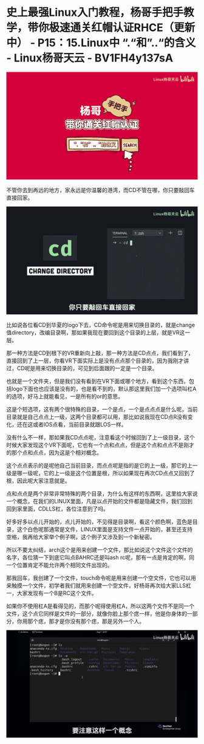 # 史上最强Linux入门教程，杨哥手把手教学，带你极速通关红帽认证RHCE（更新中） - P15：15.Linux中 “.“和”..“的含义 - Linux杨哥天云 - BV1FH4y137sA

![](img/684f5dde0774115fb790d29646e70c1f_0.png)

不管你去到再远的地方，家永远是你温馨的港湾，而CD不管在哪，你只要敲回车直接回家。

![](img/684f5dde0774115fb790d29646e70c1f_2.png)

比如说各位看CD到华夏的logo下去，CD命令呢是用来切换目录的，就是change值directory，改编目录啊，那如果我现在要回到这个目录的上层，就是VR这一层。

那一种方法是CD到根下的VR重新向上敲，那一种方法是CD点点，我们看到了，直接回到了上一层，你看VR下面实际上是没有点点那个目录的，因为我刚才讲过，CD呢是用来切换目录的，可见到后面跟的一定是一个目录。

也就是一个文件夹，但是我们没有看到在VR下面或哪个地方，看到这个东西，包括logo下面也也应该是没有的，也是看不到的，默认那这里我们加一个选项叫杠A的选项，好马上就能看见，一是所有的or的意思。

这是个短选项，这有两个很特殊的目录，一个是点，一个是点点点是什么呢，当前目录就是自己点点上一级，这两个目录都可以用，那比如说我现在CD点R没有变化，还在这或者IOS点看，当前目录就跟LOS一样。

没有什么不一样，那如果我CD点点呢，注意看这个时候回到了上一级目录，这个时候大家发现这个VR下面呢，它也有一个点和点点，但是这个点和点点不是刚才的那个点和点点，因为这是个相对概念。

这个点点表示的是呢他自己当前目录，而点点呢是指的是它的上一级，那它的上一级是哪一级呢，它的上一级是这个位置是根，所以如果现在再次CD点点又回到了根，因此呢大家注意就是。

点和点点是两个非常非常特殊的两个目录，为什么有这样的东西啊，这里给大家说一个概念，在我们的LINUX里面，凡是以点开始的文件都是隐藏文件，我们回到回到家里面，CDLLS杠，各位注意到了吗。

好多好多以点儿开始的，点儿开始的，不见得是目录啊，看这个颜色啊，蓝色是目录，这个白色呢那通常是文件，LINUX里面是支持文件一点开始的，甚至还支持空格，我再给大家举个例子啊，这个例子又涉及到一个新秘密。

所以不要太纠结，arch这个是用来创建一个文件，那比如说这个文件这个文件的名字，各位猜一下到底它叫点BAHRC还是叫ash rc呢，那有一点是肯定的啊，同一个位置肯定不能允许两个相同文件出现的。

那我回车，我创建了一个文件，touch命令呢是用来创建一个空文件，它也可以用来触摸一个文件，初学者我们就用来创建一个空文件，好杨哥再次给大家LLS杠一，大家发现有一个B是RC这个文件。

如果你不使用杠A是看得见的，而那个呢得使用杠A，所以这两个文件不是同一个文件，这个点它同样是文件的一部分，就像你脸上那个痣一样，他是你身体的一部分，你用那个痣，那才是你没有那个痣，那是另外一个人。



![](img/684f5dde0774115fb790d29646e70c1f_4.png)